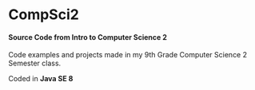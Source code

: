 # CompSci2
#### Source Code from Intro to Computer Science 2
Code examples and projects made in my 9th Grade Computer Science 2 Semester class.

Coded in **Java SE 8**

